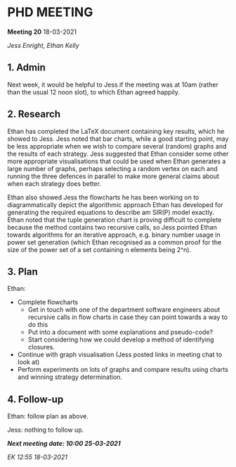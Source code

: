 # PHD MEETING

__Meeting 20__
18-03-2021

_Jess Enright,_
_Ethan Kelly_


## 1. Admin

Next week, it would be helpful to Jess if the meeting was at 10am (rather than the usual 12 noon slot), to which Ethan agreed happily.


## 2. Research

Ethan has completed the LaTeX document containing key results, which he showed to Jess. Jess noted that bar charts, while a good starting point, may be less appropriate when we wish to compare several (random) graphs and the results of each strategy. Jess suggested that Ethan consider some other more appropriate visualisations that could be used when Ethan generates a large number of graphs, perhaps selecting a random vertex on each and running the three defences in parallel to make more general claims about when each strategy does better.

Ethan also showed Jess the flowcharts he has been working on to diagrammatically depict the algorithmic approach Ethan has developed for generating the required equations to describe am SIR(P) model exactly. Ethan noted that the tuple generation chart is proving difficult to complete because the method contains two recursive calls, so Jess pointed Ethan towards algorithms for an iterative approach, e.g. binary number usage in power set generation (which Ethan recognised as a common proof for the size of the power set of a set containing n elements being 2^n).


## 3. Plan
Ethan: 
* Complete flowcharts
    * Get in touch with one of the department software engineers about recursive calls in flow charts in case they can point towards a way to do this
    * Put into a document with some explanations and pseudo-code?
    * Start considering how we could develop a method of identifying closures.
* Continue with graph visualisation (Jess posted links in meeting chat to look at)
* Perform experiments on lots of graphs and compare results using charts and winning strategy determination.

## 4. Follow-up

Ethan: follow plan as above.

Jess: nothing to follow up.


**_Next meeting date: 10:00 25-03-2021_**



_EK 12:55 18-03-2021_

